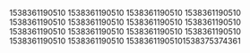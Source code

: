 1538361190510
1538361190510
1538361190510
1538361190510
1538361190510
1538361190510
1538361190510
1538361190510
1538361190510
1538361190510
1538361190510
1538361190510
1538361190510
1538361190510
15383611905101538375374361